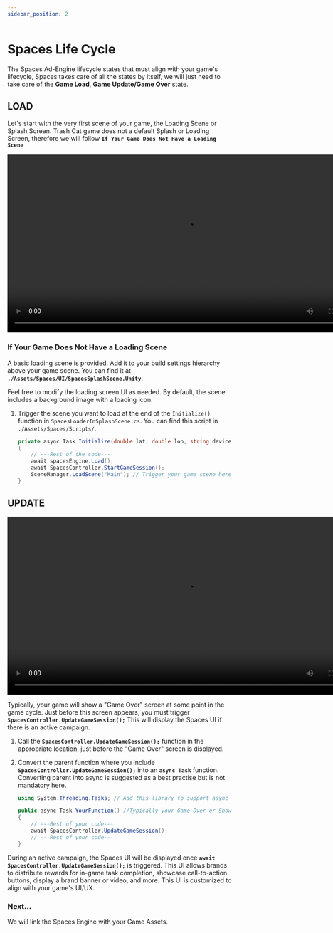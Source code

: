 ```yaml
---
sidebar_position: 2
---
```


# Spaces Life Cycle

The Spaces Ad-Engine lifecycle states that must align with your game's lifecycle, Spaces takes care of all the states by itself, we will just need to take care of the **Game Load**, **Game Update/Game Over** state.

## LOAD

Let's start with the very first scene of your game, the Loading Scene or Splash Screen. Trash Cat game does not a default Splash or Loading Screen, therefore we will follow **```If Your Game Does Not Have a Loading Scene```**

<video controls width="800">
  <source src="https://gamespaces.store/spaces-docs-videos/TrashCat-Doc-Demo-Video3.mp4" type="video/mp4" />
  Your browser does not support the video tag.
</video>

### If Your Game Does Not Have a Loading Scene
A basic loading scene is provided. Add it to your build settings hierarchy above your game scene. You can find it at **`./Assets/Spaces/UI/SpacesSplashScene.Unity`**.

Feel free to modify the loading screen UI as needed. By default, the scene includes a background image with a loading icon.

1. Trigger the scene you want to load at the end of the `Initialize()` function in `SpacesLoaderInSplashScene.cs`. You can find this script in `./Assets/Spaces/Scripts/`.

    ```csharp
    private async Task Initialize(double lat, double lon, string deviceId, string defaultDeviceId)
    {
        // ---Rest of the code---
        await spacesEngine.Load(); 
        await SpacesController.StartGameSession();  
        SceneManager.LoadScene("Main"); // Trigger your game scene here 
    }
    ```



## UPDATE
<video controls width="800">
  <source src="https://gamespaces.store/spaces-docs-videos/TrashCat-Doc-Demo-Video4.mp4" type="video/mp4" />
  Your browser does not support the video tag.
</video>

Typically, your game will show a "Game Over" screen at some point in the game cycle. Just before this screen appears, you must trigger **`SpacesController.UpdateGameSession();`** This will display the Spaces UI if there is an active campaign.

1. Call the **`SpacesController.UpdateGameSession();`** function in the appropriate location, just before the "Game Over" screen is displayed.
2. Convert the parent function where you include **`SpacesController.UpdateGameSession();`** into an **`async Task`** function. Converting parent into async is suggested as a best practise but is not mandatory here.

    ```csharp
    using System.Threading.Tasks; // Add this library to support async functions

    public async Task YourFunction() //Typically your Game Over or Show Game Popup Function
    {
        // ---Rest of your code--- 
        await SpacesController.UpdateGameSession();
        // ---Rest of your code--- 
    }
    ```

During an active campaign, the Spaces UI will be displayed once **```await SpacesController.UpdateGameSession();```** is triggered. This UI allows brands to distribute rewards for in-game task completion, showcase call-to-action buttons, display a brand banner or video, and more. This UI is customized to align with your game's UI/UX. 

### Next...
We will link the Spaces Engine with your Game Assets.
